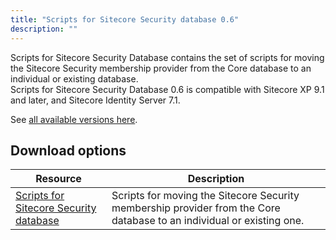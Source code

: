 ```yaml
---
title: "Scripts for Sitecore Security database 0.6"
description: ""
---
```


Scripts for Sitecore Security Database contains the set of scripts for moving the Sitecore Security membership provider from the Core database to an individual or existing database.\
Scripts for Sitecore Security Database 0.6 is compatible with Sitecore XP 9.1 and later, and Sitecore Identity Server 7.1.

See [all available versions here](/downloads/Scripts_for_Sitecore_Security_database).    

## Download options

 | Resource | Description |
 | --- | --- |
 | [Scripts for Sitecore Security database](https://scdp.blob.core.windows.net/downloads/Scripts%20for%20Sitecore%20Security%20database/0x/Scripts%20for%20Sitecore%20Security%20database%2006/Divide%20Core%20db%20into%20core%20security%20v0.6.zip) | Scripts for moving the Sitecore Security membership provider from the Core database to an individual or existing one. |